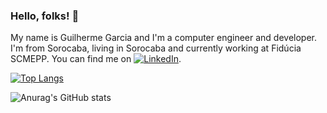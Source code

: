 ### Hello, folks! 👋

My name is Guilherme Garcia and I'm a computer engineer and developer. I'm from Sorocaba, living in Sorocaba and currently working at Fidúcia SCMEPP. You can find me on [![LinkedIn][3.2]][1].

<!-- links to your social media accounts -->

[1]: https://www.linkedin.com/in/guilherme-garcia-590551163//

[![Top Langs](https://github-readme-stats.vercel.app/api/top-langs/?username=guilhermegarci4)](https://github.com/guilhermegarci4/github-readme-stats)

![Anurag's GitHub stats](https://github-readme-stats.vercel.app/api?username=guilhermegarci4&show_icons=true&theme=radical)



[3.2]: https://raw.githubusercontent.com/MartinHeinz/MartinHeinz/master/linkedin-3-16.png (LinkedIn icon without padding)
